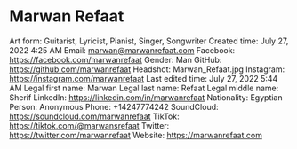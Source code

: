 # Marwan Refaat

Art form: Guitarist, Lyricist, Pianist, Singer, Songwriter
Created time: July 27, 2022 4:25 AM
Email: marwan@marwanrefaat.com
Facebook: https://facebook.com/marwanrefaat
Gender: Man
GitHub: https://github.com/marwanrefaat
Headshot: Marwan_Refaat.jpg
Instagram: https://instagram.com/marwanrefaat
Last edited time: July 27, 2022 5:44 AM
Legal first name: Marwan
Legal last name: Refaat
Legal middle name: Sherif
LinkedIn: https://linkedin.com/in/marwanrefaat
Nationality: Egyptian
Person: Anonymous
Phone: +14247774242
SoundCloud: https://soundcloud.com/marwanrefaat
TikTok: https://tiktok.com/@marwansrefaat
Twitter: https://twitter.com/marwanrefaat
Website: https://marwanrefaat.com